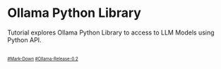 # Ollama Python Library
Tutorial explores Ollama Python Library to access to LLM Models using Python API.
##

##

##

<sub><sub>
[#Mark-Down](https://daringfireball.net/projects/markdown/)
[#Ollama-Release-0.2](https://github.com/ollama/ollama/releases/tag/v0.2.0)
